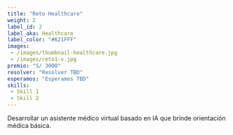 ```yaml
---
title: "Reto Healthcare"
weight: 2
label_id: 2
label_aka: Healthcare
label_color: "#621FFF"
images:
 - /images/thumbnail-healthcare.jpg
 - /images/reto1-v.jpg
premio: "S/ 3000"
resolver: "Resolver TBD"
esperamos: "Esperamos TBD"
skills:
 - Skill 1
 - Skill 2
---
```


Desarrollar un asistente médico virtual basado en IA que brinde orientación médica básica.
